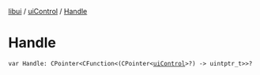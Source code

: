 [libui](../README.md) / [uiControl](README.md) / [Handle](-handle.md)

# Handle

`var Handle: CPointer<CFunction<(CPointer<`[`uiControl`](README.md)`>?) -> uintptr_t>>?`
